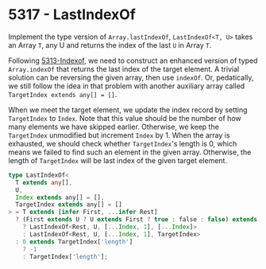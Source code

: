 # 5317 - LastIndexOf

Implement the type version of `Array.lastIndexOf`, `LastIndexOf<T, U>` takes an Array `T`, any U and returns the index of the last `U` in Array `T`.

Following [5313-Indexof](../05153-medium-indexof/), we need to construct an enhanced version of typed `Array.indexOf` that returns the last index of the target element. A trivial solution can be reversing the given array, then use `indexOf`. Or, pedatically, we still follow the idea in that problem with another auxiliary array called `TargetIndex extends any[] = []`.

When we meet the target element, we update the index record by setting `TargetIndex` to `Index`. Note that this value should be the number of how many elements we have skipped earlier. Otherwise, we keep the `TargetIndex` unmodified but increment `Index` by 1. When the array is exhausted, we should check whether `TargetIndex`'s length is 0, which means we failed to find such an element in the given array. Otherwise, the length of `TargetIndex` will be last index of the given target element.

```typescript
type LastIndexOf<
  T extends any[],
  U,
  Index extends any[] = [],
  TargetIndex extends any[] = []
> = T extends [infer First, ...infer Rest]
  ? (First extends U ? U extends First ? true : false : false) extends true
    ? LastIndexOf<Rest, U, [...Index, 1], [...Index]>
    : LastIndexOf<Rest, U, [...Index, 1], TargetIndex>
  : 0 extends TargetIndex['length']
    ? -1
    : TargetIndex['length'];
```

